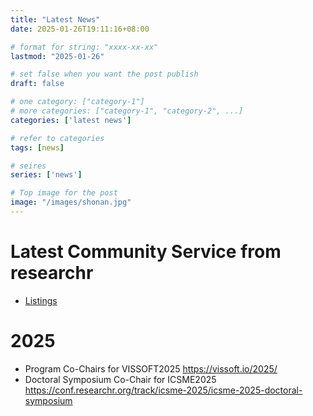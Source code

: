 ```yaml
---
title: "Latest News"
date: 2025-01-26T19:11:16+08:00

# format for string: "xxxx-xx-xx"
lastmod: "2025-01-26"

# set false when you want the post publish
draft: false

# one category: ["category-1"] 
# more categories: ["category-1", "category-2", ...]
categories: ['latest news']

# refer to categories
tags: [news]

# seires
series: ['news']

# Top image for the post
image: "/images/shonan.jpg"
---
```


<!--more-->
# Latest Community Service from researchr

- [Listings](https://conf.researchr.org/profile/raulakula)

# 2025

- Program Co-Chairs for VISSOFT2025 https://vissoft.io/2025/
- Doctoral Symposium Co-Chair for ICSME2025 https://conf.researchr.org/track/icsme-2025/icsme-2025-doctoral-symposium